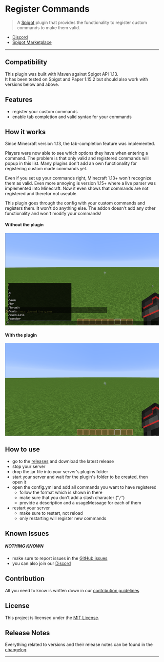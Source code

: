 # **Register Commands**

> A [Spigot] plugin that provides the functionality to register custom commands to make them valid.

- [Discord]
- [Spigot Marketplace]

---

## **Compatibility**
This plugin was built with Maven against Spigot API 1.13.<br>
It has been tested on Spigot and Paper 1.15.2 but should also work with versions below and above.


## **Features**

- register your custom commands
- enable tab completion and valid syntax for your commands


## **How it works**
Since Minecraft version 1.13, the tab-completion feature was implemented.

Players were now able to see which options they have when entering a command. The problem is that only valid and registered commands will popup in this list.
Many plugins don't add an own functionality for registering custom made commands yet.

Even if you set up your commands right, Minecraft 1.13+ won't recognize them as valid. Even more annoying is version 1.15+ where a live parser was implemented into Minecraft.
Now it even shows that commands are not registered and therefor not useable.

This plugin goes through the config with your custom commands and registers them. It won't do anything else. The addon doesn't add any other functionality and won't modify your commands!

#### Without the plugin
![withoutPlugin]

#### With the plugin
![withPlugin]


## **How to use**
- go to the [releases] and download the latest release
- stop your server
- drop the jar file into your server's plugins folder
- start your server and wait for the plugin's folder to be created, then open it
- open the config.yml and add all commands you want to have registered
  - follow the format which is shown in there
  - make sure that you don't add a slash character ("`/`")
  - provide a description and a usageMessage for each of them
- restart your server
  - make sure to restart, not reload
  - only restarting will register new commands


## **Known Issues**

##### NOTHING KNOWN
- make sure to report issues in the [GitHub issues][Issues]
- you can also join our [Discord]


## **Contribution**

All you need to know is written down in our [contribution guidelines][Contribution].


## **License**

This project is licensed under the [MIT License][License].


## **Release Notes**

Everything related to versions and their release notes can be found in the [changelog][Changelog].

---

<!-- Links -->
[Spigot]: https://www.spigotmc.org/
[Discord]: https://discordapp.com/invite/Q3qxws6
[Spigot Marketplace]: https://www.spigotmc.org/
[releases]: https://github.com/RLNT/spigot-registercommands/releases
[WinRar]: https://www.win-rar.com/
[Issues]: https://github.com/RLNT/spigot-registercommands/issues
[Contribution]: CONTRIBUTING.md
[License]: LICENSE.md
[Changelog]: CHANGELOG.md

<!-- Images -->
[withoutPlugin]: images/withoutPlugin.gif
[withPlugin]: images/withPlugin.gif
